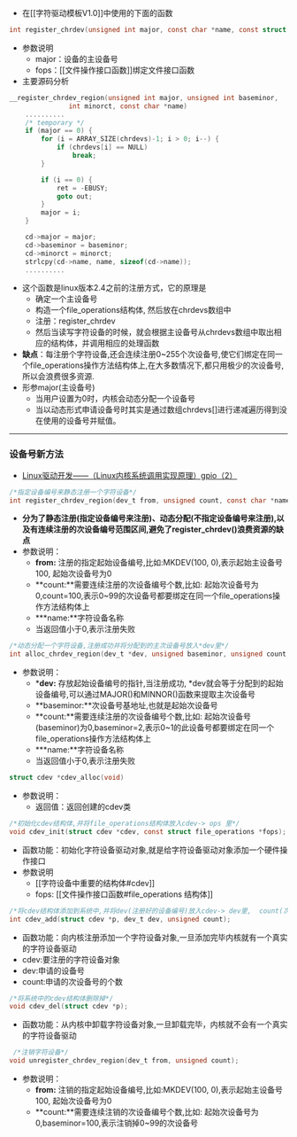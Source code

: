 - 在[[字符驱动模板V1.0]]中使用的下面的函数
```c
int register_chrdev(unsigned int major, const char *name, const struct file_operations *fops)
```
- 参数说明
	- major：设备的主设备号
	- fops：[[文件操作接口函数]]绑定文件接口函数
- 主要源码分析
```c
__register_chrdev_region(unsigned int major, unsigned int baseminor,
			   int minorct, const char *name)
	..........
	/* temporary */
	if (major == 0) {
		for (i = ARRAY_SIZE(chrdevs)-1; i > 0; i--) {
			if (chrdevs[i] == NULL)
				break;
		}

		if (i == 0) {
			ret = -EBUSY;
			goto out;
		}
		major = i;
	}

	cd->major = major;
	cd->baseminor = baseminor;
	cd->minorct = minorct;
	strlcpy(cd->name, name, sizeof(cd->name));
	..........
```
- 这个函数是linux版本2.4之前的注册方式，它的原理是
	- 确定一个主设备号
	- 构造一个file_operations结构体, 然后放在chrdevs数组中
	- 注册：register_chrdev
	- 然后当读写字符设备的时候，就会根据主设备号从chrdevs数组中取出相应的结构体，并调用相应的处理函数
- **缺点**：每注册个字符设备,还会连续注册0~255个次设备号,使它们绑定在同一个file_operations操作方法结构体上,在大多数情况下,都只用极少的次设备号,所以会浪费很多资源.
- 形参major(主设备号)
	- 当用户设置为0时，内核会动态分配一个设备号
	- 当以动态形式申请设备号时其实是通过数组chrdevs[]进行递减遍历得到没在使用的设备号并赋值。

---
### 设备号新方法
- [Linux驱动开发——（Linux内核系统调用实现原理）gpio（2）](https://blog.51cto.com/u_6043682/3705958)
```C
/*指定设备编号来静态注册一个字符设备*/
int register_chrdev_region(dev_t from, unsigned count, const char *name)
```
- **分为了静态注册(指定设备编号来注册)、动态分配(不指定设备编号来注册),以及有连续注册的次设备编号范围区间,避免了register_chrdev()浪费资源的缺点**
- 参数说明：
	- **from:** 注册的指定起始设备编号,比如:MKDEV(100, 0),表示起始主设备号100, 起始次设备号为0
	- **count:**需要连续注册的次设备编号个数,比如: 起始次设备号为0,count=100,表示0~99的次设备号都要绑定在同一个file_operations操作方法结构体上
	- ***name:**字符设备名称
	- 当返回值小于0,表示注册失败
```C
/*动态分配一个字符设备,注册成功并将分配到的主次设备号放入*dev里*/
int alloc_chrdev_region(dev_t *dev, unsigned baseminor, unsigned count,const char *name);
```
- 参数说明：
	- ***dev:** 存放起始设备编号的指针,当注册成功, *dev就会等于分配到的起始设备编号,可以通过MAJOR()和MINNOR()函数来提取主次设备号
	- **baseminor:**次设备号基地址,也就是起始次设备号
	- **count:**需要连续注册的次设备编号个数,比如: 起始次设备号(baseminor)为0,baseminor=2,表示0~1的此设备号都要绑定在同一个file_operations操作方法结构体上
	- ***name:**字符设备名称
	- 当返回值小于0,表示注册失败

```c
struct cdev *cdev_alloc(void)
```
- 参数说明：
	- 返回值：返回创建的cdev类
```c
/*初始化cdev结构体,并将file_operations结构体放入cdev-> ops 里*/
void cdev_init(struct cdev *cdev, const struct file_operations *fops);
```
- 函数功能：初始化字符设备驱动对象,就是给字符设备驱动对象添加一个硬件操作接口
- 参数说明
	- [[字符设备中重要的结构体#cdev]]
	- fops: [[文件操作接口函数#file_operations 结构体]]

```c
/*将cdev结构体添加到系统中,并将dev(注册好的设备编号)放入cdev-> dev里,  count(次设备编号个数)放入cdev->count里*/
int cdev_add(struct cdev *p, dev_t dev, unsigned count);
```
- 函数功能：向内核注册添加一个字符设备对象,一旦添加完毕内核就有一个真实的字符设备驱动
- cdev:要注册的字符设备对象
- dev:申请的设备号
- count:申请的次设备号的个数
```c
/*将系统中的cdev结构体删除掉*/
void cdev_del(struct cdev *p);
```
-   函数功能：从内核中卸载字符设备对象,一旦卸载完毕，内核就不会有一个真实的字符设备驱动
```c
 /*注销字符设备*/
void unregister_chrdev_region(dev_t from, unsigned count);
```
- 参数说明：
	- **from:** 注销的指定起始设备编号,比如:MKDEV(100, 0),表示起始主设备号100, 起始次设备号为0
	- **count:**需要连续注销的次设备编号个数,比如: 起始次设备号为0,baseminor=100,表示注销掉0~99的次设备号
